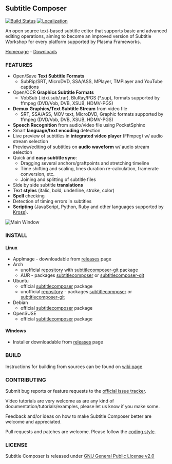 ## Subtitle Composer
[![Build Status](https://build.kde.org/job/Extragear/job/subtitlecomposer/job/kf5-qt5%20SUSEQt5.12/badge/icon)](https://build.kde.org/job/Extragear/job/subtitlecomposer/)
[![Localization](https://d322cqt584bo4o.cloudfront.net/subtitlecomposer/localized.svg)](https://l10n.kde.org/stats/gui/trunk-kf5/po/subtitlecomposer.po/)

An open source text-based subtitle editor that supports basic and advanced editing operations, aiming to become an improved version of Subtitle Workshop for every platform supported by Plasma Frameworks.

[Homepage](https://subtitlecomposer.kde.org/) - [Downloads](https://subtitlecomposer.kde.org/download.html)

### FEATURES
  - Open/Save **Text Subtitle Formats**
    - SubRip/SRT, MicroDVD, SSA/ASS, MPlayer, TMPlayer and YouTube captions
  - Open/OCR **Graphics Subtitle Formats**
    - VobSub (.idx/.sub/.rar), BluRay/PGS (*.sup), formats supported by ffmpeg (DVD/Vob, DVB, XSUB, HDMV-PGS)
  - **Demux Graphics/Text Subtitle Stream** from video file
    - SRT, SSA/ASS, MOV text, MicroDVD, Graphic formats supported by ffmpeg (DVD/Vob, DVB, XSUB, HDMV-PGS)
  - **Speech Recognition** from audio/video file using PocketSphinx
  - Smart **language/text encoding** detection
  - Live preview of subtitles in **integrated video player** (FFmpeg) w/ audio stream selection
  - Preview/editing of subtitles on **audio waveform** w/ audio stream selection
  - Quick and **easy subtitle sync**:
    - Dragging several anchors/graftpoints and stretching timeline
    - Time shifting and scaling, lines duration re-calculation, framerate conversion, etc.
    - Joining and splitting of subtitle files
  - Side by side subtitle **translations**
  - Text **styles** (italic, bold, underline, stroke, color)
  - **Spell** checking
  - Detection of timing errors in subtitles
  - **Scripting** (JavaScript, Python, Ruby and other languages supported by [Kross](http://techbase.kde.org/Development/Tutorials/Kross-Tutorial)).

![Main Window](https://cdn.kde.org/screenshots/subtitlecomposer/mainwindow.png)

### INSTALL
#### Linux
  - AppImage - downloadable from [releases](https://github.com/maxrd2/subtitlecomposer/releases) page
  - Arch
    - unofficial [repository](https://wiki.archlinux.org/index.php/unofficial_user_repositories#subtitlecomposer) with [subtitlecomposer-git](https://smoothware.net/subtitlecomposer/x86_64/) package
    - AUR - packages [subtitlecomposer](https://aur.archlinux.org/packages/subtitlecomposer) or [subtitlecomposer-git](https://aur.archlinux.org/packages/subtitlecomposer-git)
  - Ubuntu
    - official [subtitlecomposer](https://packages.ubuntu.com/subtitlecomposer) package
    - unofficial [repository](https://launchpad.net/~subtitlecomposer) - packages [subtitlecomposer](https://launchpad.net/~subtitlecomposer/+archive/ubuntu/subtitlecomposer-git-stable) or [subtitlecomposer-git](https://code.launchpad.net/~subtitlecomposer/+archive/ubuntu/subtitlecomposer-git)
  - Debian
    - official [subtitlecomposer](https://packages.debian.org/subtitlecomposer) package
  - OpenSUSE
    - official [subtitlecomposer](https://software.opensuse.org/package/subtitlecomposer) package

#### Windows
  - Installer downloadable from [releases](https://github.com/maxrd2/subtitlecomposer/releases) page

### BUILD
Instructions for building from sources can be found on [wiki page][build instructions]

### CONTRIBUTING
Submit bug reports or feature requests to the [official issue tracker][bugs].

Video tutorials are very welcome as are any kind of documentation/tutorials/examples, please let us know if you make some.

Feedback and/or ideas on how to make Subtitle Composer better are welcome and appreciated.

Pull requests and patches are welcome. Please follow the [coding style](README.CodingStyle.md).

### LICENSE

Subtitle Composer is released under [GNU General Public License v2.0](LICENSE)


[bugs]: https://invent.kde.org/kde/subtitlecomposer/issues "Issue Tracker"
[milestones]: https://invent.kde.org/kde/subtitlecomposer/-/milestones "Milestones"
[coding style]: https://invent.kde.org/kde/subtitlecomposer/blob/master/README.CodingStyle.md "Coding Style"
[build instructions]: https://invent.kde.org/kde/subtitlecomposer/wikis/Building-from-sources "Build Instructions"

